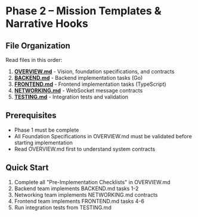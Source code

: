 # Phase 2 – Mission Templates & Narrative Hooks

## File Organization

Read files in this order:

1. **[OVERVIEW.md](OVERVIEW.md)** - Vision, foundation specifications, and contracts
2. **[BACKEND.md](BACKEND.md)** - Backend implementation tasks (Go)
3. **[FRONTEND.md](FRONTEND.md)** - Frontend implementation tasks (TypeScript)
4. **[NETWORKING.md](NETWORKING.md)** - WebSocket message contracts
5. **[TESTING.md](TESTING.md)** - Integration tests and validation

## Prerequisites

- Phase 1 must be complete
- All Foundation Specifications in OVERVIEW.md must be validated before starting implementation
- Read OVERVIEW.md first to understand system contracts

## Quick Start

1. Complete all "Pre-Implementation Checklists" in OVERVIEW.md
2. Backend team implements BACKEND.md tasks 1-2
3. Networking team implements NETWORKING.md contracts
4. Frontend team implements FRONTEND.md tasks 4-6
5. Run integration tests from TESTING.md
